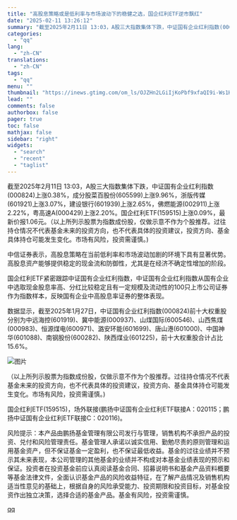 ```yaml
---
title: "高股息策略或是低利率与市场波动下的稳健之选，国企红利ETF逆市飘红"
date: "2025-02-11 13:26:12"
summary: "截至2025年2月11日 13:03，A股三大指数集体下跌，中证国有企业红利指数(000824)上涨..."
categories:
  - "qq"
lang:
  - "zh-CN"
translations:
  - "zh-CN"
tags:
  - "qq"
menu: ""
thumbnail: "https://inews.gtimg.com/om_ls/OJZHn2LGiIjKoPbf9xfaQI9i-Ws1HqeNhrdf1GY0SoTXIAA_640360/0"
lead: ""
comments: false
authorbox: false
pager: true
toc: false
mathjax: false
sidebar: "right"
widgets:
  - "search"
  - "recent"
  - "taglist"
---
```


截至2025年2月11日 13:03，A股三大指数集体下跌，中证国有企业红利指数(000824)上涨0.38%，成分股菜百股份(605599)上涨9.96%，浙版传媒(601921)上涨3.07%，建设银行(601939)上涨2.65%，佛燃能源(002911)上涨2.22%，粤高速A(000429)上涨2.20%。国企红利ETF(159515)上涨0.09%，最新价报1.06元。（以上所列示股票为指数成份股，仅做示意不作为个股推荐。过往持仓情况不代表基金未来的投资方向，也不代表具体的投资建议，投资方向、基金具体持仓可能发生变化。市场有风险，投资需谨慎。)

中信证券表示，高股息策略在当前低利率和市场波动加剧的环境下具有显著优势。高股息资产能够提供稳定的现金流和防御性，尤其是在经济不确定性增加的阶段。

国企红利ETF紧密跟踪中证国有企业红利指数，中证国有企业红利指数从国有企业中选取现金股息率高、分红比较稳定且有一定规模及流动性的100只上市公司证券作为指数样本，反映国有企业中高股息率证券的整体表现。

数据显示，截至2025年1月27日，中证国有企业红利指数(000824)前十大权重股分别为中远海控(601919)、冀中能源(000937)、山煤国际(600546)、山西焦煤(000983)、恒源煤电(600971)、潞安环能(601699)、唐山港(601000)、中国神华(601088)、南钢股份(600282)、陕西煤业(601225)，前十大权重股合计占比15.6%。

![图片](https://inews.gtimg.com/om_bt/O9rt4zGbi5A8LL6ycW8EHHCwZ2z5iIzXoH_MjjAyvbMGsAA/641)

（以上所列示股票为指数成份股，仅做示意不作为个股推荐。过往持仓情况不代表基金未来的投资方向，也不代表具体的投资建议，投资方向、基金具体持仓可能发生变化。市场有风险，投资需谨慎。)

国企红利ETF(159515)，场外联接(鹏扬中证国有企业红利ETF联接A：020115；鹏扬中证国有企业红利ETF联接C：020116)。

风险提示：本产品由鹏扬基金管理有限公司发行与管理，销售机构不承担产品的投资、兑付和风险管理责任。基金管理人承诺以诚实信用、勤勉尽责的原则管理和运用基金资产，但不保证基金一定盈利，也不保证最低收益。基金的过往业绩并不预示其未来表现，本公司管理的其他基金的业绩并不构成对本基金业绩表现的预示和保证。投资者在投资基金前应认真阅读基金合同、招募说明书和基金产品资料概要等基金法律文件，全面认识基金产品的风险收益特征，在了解产品情况及销售机构适当性意见的基础上，根据自身的风险承受能力、投资期限和投资目标，对基金投资作出独立决策，选择合适的基金产品。基金有风险，投资需谨慎。

[qq](https://new.qq.com/rain/a/20250211A04CCJ00)
